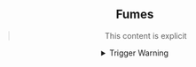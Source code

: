 <div align="center">


## Fumes

> This content is explicit

<details>
  <summary>Trigger Warning</summary>
  
Spray color and the fumes whisp
Erratically up and around
Without rhyme the fumes are
Mine. And they bleed into
My lungs and eyes and my skin,
Where it pools onto my nails
Black like a magician. While my head
Shakes and screams in agony
From the sex: my brain cells 
Die off in orgasm.
